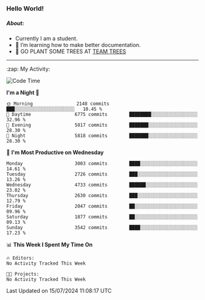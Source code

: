 ### Hello World!

##### About:
- Currently I am a student.
- 🌱 I’m learning how to make better documentation.
- 🌱 GO PLANT SOME TREES AT [TEAM TREES](https://teamtrees.org/)

---
  <summary>:zap: My Activity:</summary>
  
<!--START_SECTION:waka-->
![Code Time](http://img.shields.io/badge/Code%20Time-1%2C377%20hrs%2025%20mins-blue)

**I'm a Night 🦉** 

```text
🌞 Morning                2148 commits        ███░░░░░░░░░░░░░░░░░░░░░░   10.45 % 
🌆 Daytime                6775 commits        ████████░░░░░░░░░░░░░░░░░   32.96 % 
🌃 Evening                5817 commits        ███████░░░░░░░░░░░░░░░░░░   28.30 % 
🌙 Night                  5818 commits        ███████░░░░░░░░░░░░░░░░░░   28.30 % 
```
📅 **I'm Most Productive on Wednesday** 

```text
Monday                   3003 commits        ████░░░░░░░░░░░░░░░░░░░░░   14.61 % 
Tuesday                  2726 commits        ███░░░░░░░░░░░░░░░░░░░░░░   13.26 % 
Wednesday                4733 commits        ██████░░░░░░░░░░░░░░░░░░░   23.02 % 
Thursday                 2630 commits        ███░░░░░░░░░░░░░░░░░░░░░░   12.79 % 
Friday                   2047 commits        ██░░░░░░░░░░░░░░░░░░░░░░░   09.96 % 
Saturday                 1877 commits        ██░░░░░░░░░░░░░░░░░░░░░░░   09.13 % 
Sunday                   3542 commits        ████░░░░░░░░░░░░░░░░░░░░░   17.23 % 
```


📊 **This Week I Spent My Time On** 

```text
🔥 Editors: 
No Activity Tracked This Week

🐱‍💻 Projects: 
No Activity Tracked This Week
```


 Last Updated on 15/07/2024 11:08:17 UTC
<!--END_SECTION:waka-->
